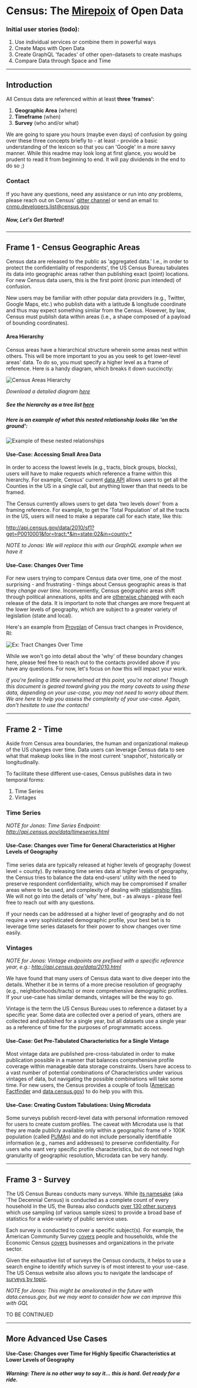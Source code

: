 # Census: The [Mirepoix](https://en.wikipedia.org/wiki/Mirepoix_(cuisine)) of Open Data


### Initial user stories (todo):
1. Use individual services or combine them in powerful ways
2. Create Maps with Open Data
3. Create GraphQL 'facades' of other open-datasets to create mashups
4. Compare Data through Space and Time
---


## Introduction
All Census data are referenced within at least **three 'frames'**:

1. **Geographic Area** (where)
2. **Timeframe** (when)
3. **Survey** (who and/or what)

We are going to spare you hours (maybe even days) of confusion by going over these three concepts briefly to - at least - provide a basic understanding of the lexicon so that you can 'Google' in a more savvy manner. While this readme may look long at first glance, you would be prudent to read it from beginning to end. It will pay dividends in the end to do so ;)

### Contact
If you have any questions, need any assistance or run into *any* problems, please reach out on Census' [gitter channel](https://gitter.im/uscensusbureau/home) or send an email to: <cnmp.developers.list@census.gov>


##### Now, Let's Get Started!
---

## Frame 1 - Census Geographic Areas
Census data are released to the public as 'aggregated data.' I.e., in order to protect the confidentiality of respondents', the US Census Bureau tabulates its data into geographic areas rather than publishing exact (point) locations. For new Census data users, this is the first point (ironic pun intended) of confusion.

New users may be familiar with other popular data providers (e.g., Twitter, Google Maps, etc.) who publish data with a latitude & longitude coordinate and thus may expect something similar from the Census. However, by law, Census must publish data within areas (i.e., a shape composed of a payload of bounding coordinates).

#### Area Hierarchy
Census areas have a hierarchical structure wherein some areas nest within others. This will be more important to you as you seek to get lower-level areas' data. To do so, you must specify a higher level as a frame of reference. Here is a handy diagram, which breaks it down succinctly:

![Census Areas Hierarchy](https://factfinder.census.gov/common/img/en/geo_hierarchy.png "Census Areas Hierarchy")

*Download a detailed diagram  [here](https://www2.census.gov/geo/pdfs/reference/geodiagram.pdf)*

##### See the hierarchy as a tree list [here](./figures/censushierarchy.md)

##### Here is an example of what this nested relationship looks like 'on the ground':

![Example of these nested relationships](https://nursekey.com/wp-content/uploads/2016/07/F000154f15-06-9781455707621.jpg "Example of these nested relationships")


#### Use-Case: Accessing Small Area Data
In order to access the lowest levels (e.g., tracts, block groups, blocks), users will have to make requests which reference a frame within this hierarchy. For example, Census' current [data API](http://api.census.gov/data.html) allows users to get all the Counties in the US in a single call, but anything lower than that needs to be framed.

The Census currently allows users to get data 'two levels down' from a framing reference. For example, to get the 'Total Population' of all the tracts in the US, users will need to make a separate call for each state, like this:

<http://api.census.gov/data/2010/sf1?get=P0010001&for=tract:*&in=state:02&in=county:*>

*NOTE to Jonas: We will replace this with our GraphQL example when we have it*

#### Use-Case: Changes Over Time
For new users trying to compare Census data over time, one of the most surprising - and frustrating - things about Census geographic areas is that they *change over time*. Inconveniently, Census geographic areas shift through political annexations, splits and are [otherwise changed](https://www.census.gov/geo/reference/gtc/gtc_boundarychange.html) with each release of the data. It is important to note that changes are more frequent at the lower levels of geography, which are subject to a greater variety of legislation (state and local).

Here's an example from [Provplan](http://provplan.org/dataspark/) of Census tract changes in Providence, RI:

![Ex: Tract Changes Over Time](http://datasparkri.org/wp-content/uploads/2015/10/ChangeinCensusTractBoundaries1990-2010.jpg "Ex: Tract Changes Over Time")

While we won't go into detail about the 'why' of these boundary changes here, please feel free to reach out to the contacts provided above if you have any questions. For now, let's focus on *how* this will impact your work.

*If you're feeling a little overwhelmed at this point, you're not alone! Though this document is geared toward giving you the many caveats to using these data, depending on your use-case, you may not need to worry about them. We are here to help you assess the complexity of your use-case. Again, don't hesitate to use the contacts!*

---

## Frame 2 - Time

Aside from Census area boundaries, the human and organizational makeup of the US changes over time. Data users can leverage Census data to see what that makeup looks like in the most current 'snapshot', historically or longitudinally.

To facilitate these different use-cases, Census publishes data in two temporal forms:
1. Time Series
2. Vintages

### Time Series
*NOTE for Jonas: Time Series Endpoint: <http://api.census.gov/data/timeseries.html>*

#### Use-Case: Changes over Time for General Characteristics at Higher Levels of Geography
Time series data are typically released at higher levels of geography (lowest level = county). By releasing time series data at higher levels of geography, the Census tries to balance the data end-users' utility with the need to preserve respondent confidentiality, which may be compromised if smaller areas where to be used, and complexity of dealing with [relationship files](https://www.census.gov/geo/maps-data/data/relationship.html). We will not go into the details of 'why' here, but - as always - please feel free to reach out with any questions.

If your needs can be addressed at a higher level of geography and do not require a very sophisticated demographic profile, your best bet is to leverage time series datasets for their power to show changes over time easily.


### Vintages
*NOTE for Jonas: Vintage endpoints are prefixed with a specific reference year, e.g.: <http://api.census.gov/data/2010.html>*

We have found that many users of Census data want to dive deeper into the details. Whether it be in terms of a more precise resolution of geography (e.g., neighborhoods/tracts) or more comprehensive demographic profiles. If your use-case has similar demands, vintages will be the way to go.

Vintage is the term the US Census Bureau uses to reference a dataset by a specific year. Some data are collected over a period of years, others are collected and published for a single year, but all datasets use a single year as a reference of time for the purposes of programmatic access.

#### Use-Case: Get Pre-Tabulated Characteristics for a Single Vintage
Most vintage data are published pre-cross-tabulated in order to make publication possible in a manner that balances comprehensive profile coverage within manageable data storage constraints. Users have access to a vast number of potential combinations of Characteristics under various vintages of data, but navigating the possible combinations will take some time. For new users, the Census provides a couple of tools ([American Factfinder](https://factfinder.census.gov/faces/nav/jsf/pages/index.xhtml) and  [data.census.gov](https://data.census.gov)) to do help you with this.

#### Use-Case: Creating Custom Tabulations: Using Microdata
Some surveys publish record-level data with personal information removed for users to create custom profiles. The caveat with Microdata use is that they are made publicly available only within a geographic frame of > 100K population (called [PUMA](https://en.wikipedia.org/wiki/Public_Use_Microdata_Area)s) and do not include personally identifiable information (e.g., names and addresses) to preserve confidentiality. For users who want very specific profile characteristics, but do not need high granularity of geographic resolution, Microdata can be very handy.


---

## Frame 3 - Survey
The US Census Bureau conducts many surveys. While [its namesake](https://en.wikipedia.org/wiki/United_States_Census) (aka 'The Decennial Census) is conducted as a complete count of every household in the US, the Bureau also conducts [over 130 other surveys](https://www.census.gov/programs-surveys/are-you-in-a-survey/survey-list.html) which use sampling (of various sample sizes) to provide a broad base of statistics for a wide-variety of public service uses.

Each survey is conducted to cover a specific subject(s). For example, the American Community Survey [covers](https://www.census.gov/programs-surveys/acs/guidance/subjects.html) people and households, while the Economic Census [covers](https://www.census.gov/programs-surveys/economic-census/guidance/series/subject-summary.html) businesses and organizations in the private sector.

Given the exhaustive list of surveys the Census conducts, it helps to use a search engine to identify which survey is of most interest to your use-case. The US Census website also allows you to navigate the landscape of [surveys by topic](https://www.census.gov/topics/).

*NOTE for Jonas: This might be ameliorated in the future with data.census.gov, but we may want to consider how we can improve this with GQL*


TO BE CONTINUED

---

## More Advanced Use Cases

#### Use-Case: Changes over Time for Highly Specific Characteristics at Lower Levels of Geography
##### Warning: There is no other way to say it... this is hard. Get ready for a ride.
